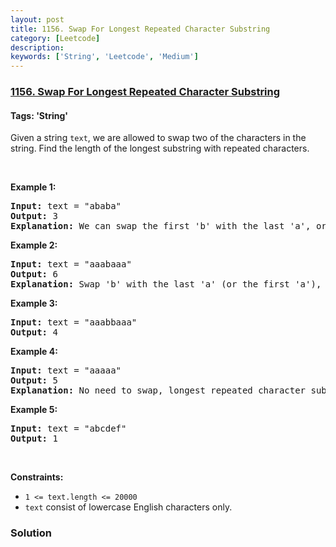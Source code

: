 ```yaml
---
layout: post
title: 1156. Swap For Longest Repeated Character Substring
category: [Leetcode]
description: 
keywords: ['String', 'Leetcode', 'Medium']
---
```

### [1156. Swap For Longest Repeated Character Substring](https://leetcode.com/problems/swap-for-longest-repeated-character-substring)

#### Tags: 'String'

<div class="content__u3I1 question-content__JfgR"><div><p>Given a string <code>text</code>, we are allowed to swap two of the characters in the string. Find the length of the longest substring with repeated characters.</p>
<p> </p>
<p><strong>Example 1:</strong></p>
<pre><strong>Input:</strong> text = "ababa"
<strong>Output:</strong> 3
<strong>Explanation:</strong> We can swap the first 'b' with the last 'a', or the last 'b' with the first 'a'. Then, the longest repeated character substring is "aaa", which its length is 3.
</pre>
<p><strong>Example 2:</strong></p>
<pre><strong>Input:</strong> text = "aaabaaa"
<strong>Output:</strong> 6
<strong>Explanation:</strong> Swap 'b' with the last 'a' (or the first 'a'), and we get longest repeated character substring "aaaaaa", which its length is 6.
</pre>
<p><strong>Example 3:</strong></p>
<pre><strong>Input:</strong> text = "aaabbaaa"
<strong>Output:</strong> 4
</pre>
<p><strong>Example 4:</strong></p>
<pre><strong>Input:</strong> text = "aaaaa"
<strong>Output:</strong> 5
<strong>Explanation:</strong> No need to swap, longest repeated character substring is "aaaaa", length is 5.
</pre>
<p><strong>Example 5:</strong></p>
<pre><strong>Input:</strong> text = "abcdef"
<strong>Output:</strong> 1
</pre>
<p> </p>
<p><strong>Constraints:</strong></p>
<ul>
<li><code>1 &lt;= text.length &lt;= 20000</code></li>
<li><code>text</code> consist of lowercase English characters only.</li>
</ul></div></div>

### Solution
